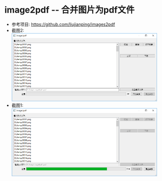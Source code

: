 # image2pdf -- 合并图片为pdf文件
* 参考项目: https://github.com/liujianping/images2pdf
* 截图2: ![screnshot.png](screnshot0.png)
* 截图1: ![screnshot.png](screnshot1.png)